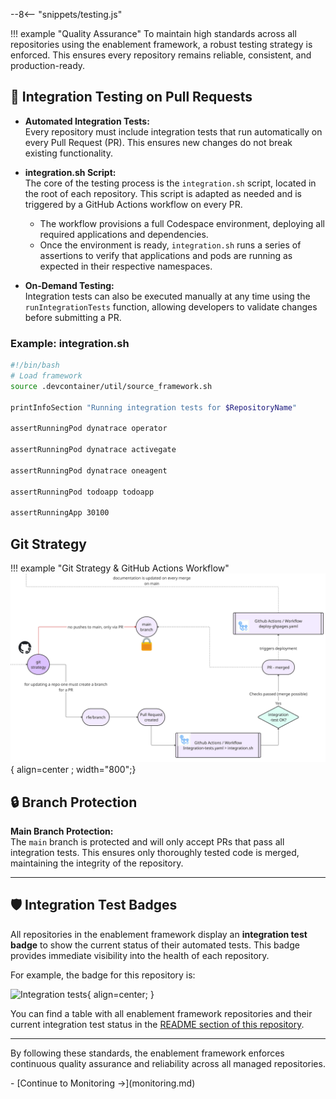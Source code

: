 --8<-- "snippets/testing.js"


!!! example "Quality Assurance"
    To maintain high standards across all repositories using the enablement framework, a robust testing strategy is enforced. This ensures every repository remains reliable, consistent, and production-ready.

## 🧪 Integration Testing on Pull Requests

- **Automated Integration Tests:**  
  Every repository must include integration tests that run automatically on every Pull Request (PR). This ensures new changes do not break existing functionality.

- **integration.sh Script:**  
  The core of the testing process is the `integration.sh` script, located in the root of each repository. This script is adapted as needed and is triggered by a GitHub Actions workflow on every PR.
  - The workflow provisions a full Codespace environment, deploying all required applications and dependencies.
  - Once the environment is ready, `integration.sh` runs a series of assertions to verify that applications and pods are running as expected in their respective namespaces.

- **On-Demand Testing:**  
  Integration tests can also be executed manually at any time using the `runIntegrationTests` function, allowing developers to validate changes before submitting a PR.


### Example: integration.sh

```bash title="integration.sh" linenums="1"
#!/bin/bash
# Load framework
source .devcontainer/util/source_framework.sh

printInfoSection "Running integration tests for $RepositoryName"

assertRunningPod dynatrace operator

assertRunningPod dynatrace activegate

assertRunningPod dynatrace oneagent

assertRunningPod todoapp todoapp

assertRunningApp 30100

```

## Git Strategy

!!! example "Git Strategy & GitHub Actions Workflow"
    ![run codespace](img/git_strategy.png){ align=center ; width="800";}

## 🔒 Branch Protection

**Main Branch Protection:**  
  The `main` branch is protected and will only accept PRs that pass all integration tests. This ensures only thoroughly tested code is merged, maintaining the integrity of the repository.

---


## 🛡️ Integration Test Badges

All repositories in the enablement framework display an **integration test badge** to show the current status of their automated tests. This badge provides immediate visibility into the health of each repository.

For example, the badge for this repository is:

![Integration tests](https://github.com/dynatrace-wwse/codespaces-framework/actions/workflows/integration-tests.yaml/badge.svg){ align=center;  }

You can find a table with all enablement framework repositories and their current integration test status in the [README section of this repository](https://github.com/dynatrace-wwse/codespaces-framework).

---

By following these standards, the enablement framework enforces continuous quality assurance and reliability across all managed repositories.


<div class="grid cards" markdown>
- [Continue to Monitoring →](monitoring.md)
</div>